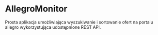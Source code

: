 # AllegroMonitor

Prosta aplikacja umożliwiająca wyszukiwanie i sortowanie ofert na portalu allegro wykorzystująca udostępnione REST API.
